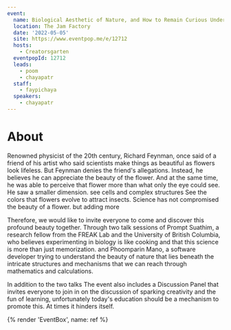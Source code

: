 ```yaml
---
event:
  name: Biological Aesthetic of Nature, and How to Remain Curious Under Oppressive Education
  location: The Jam Factory
  date: '2022-05-05'
  site: https://www.eventpop.me/e/12712
  hosts:
    - Creatorsgarten
  eventpopId: 12712
  leads:
    - poom
    - chayapatr
  staff:
    - faypichaya
  speakers:
    - chayapatr
---
```


# About

Renowned physicist of the 20th century, Richard Feynman, once said of a friend of his artist who said scientists make things as beautiful as flowers look lifeless. But Feynman denies the friend's allegations. Instead, he believes he can appreciate the beauty of the flower. And at the same time, he was able to perceive that flower more than what only the eye could see. He saw a smaller dimension. see cells and complex structures See the colors that flowers evolve to attract insects. Science has not compromised the beauty of a flower. but adding more

Therefore, we would like to invite everyone to come and discover this profound beauty together. Through two talk sessions of Prompt Suathim, a research fellow from the FREAK Lab and the University of British Columbia, who believes experimenting in biology is like cooking and that this science is more than just memorization. and Phoomparin Mano, a software developer trying to understand the beauty of nature that lies beneath the intricate structures and mechanisms that we can reach through mathematics and calculations.

In addition to the two talks The event also includes a Discussion Panel that invites everyone to join in on the discussion of sparking creativity and the fun of learning, unfortunately today's education should be a mechanism to promote this. At times it hinders itself.

{% render 'EventBox', name: ref %}
